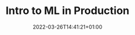 ---
title: "Intro to ML in Production"
description: ""
lead: ""
date: 2022-03-26T14:41:21+01:00
lastmod: 2022-03-26T14:41:21+01:00
draft: false
images: []
type: docs
---